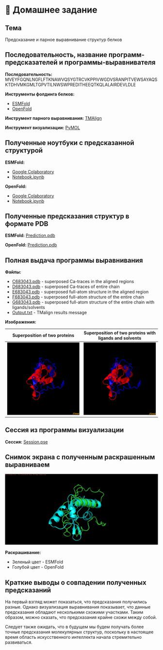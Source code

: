 # 🧬 Домашнее задание

## Тема

Предсказание и парное выравнивание структур белков

## Последовательность, название программ-предсказателей и программы-выравнивателя

**Последовательность:** MVEYFGQNLNGFLFTKNAWVQSYGTRCVKPPIVWGDVSRANPITVEWSAYAQSKTDHVMKGMLTGPVTILNWSWPREDITHEEQTKQLALAIRDEVLDLE

**Инструменты фолдинга белков:**

- [ESMFold](https://colab.research.google.com/github/sokrypton/ColabFold/blob/main/ESMFold.ipynb)
- [OpenFold](https://colab.research.google.com/github/aqlaboratory/openfold/blob/main/notebooks/OpenFold.ipynb)

**Инструмент парного выравнивания:** [TMAlign](https://zhanggroup.org/TM-align/)

**Инструмент визуализации:** [PyMOL](https://pymol.org/2/)

## Полученные ноутбуки с предсказанной структурой

**ESMFold:**

- [Google Colaboratory](https://colab.research.google.com/drive/1MM_qSZsz5EzfUm_szxZqZfkBYG_7GcgO?usp=sharing)
- [Notebook.ipynb](https://github.com/PeachMood/bioinformatics/blob/main/task5/ESMFold/Notebook.ipynb)

**OpenFold:**

- [Google Colaboratory](https://colab.research.google.com/drive/1QZrJjq__T7Is2HBVAeP5a5YK3Xo8_NED?usp=sharing)
- [Notebook.ipynb](https://github.com/PeachMood/bioinformatics/blob/main/task5/OpenFold/Notebook.ipynb)

## Полученные предсказания структур в формате PDB

**ESMFold:** [Prediction.pdb](https://github.com/PeachMood/bioinformatics/blob/main/task5/ESMFold/Prediction.pdb)

**OpenFold:** [Prediction.pdb](https://github.com/PeachMood/bioinformatics/blob/main/task5/OpenFold/Prediction.pdb)

## Полная выдача программы выравнивания

**Файлы:**

- [C683043.pdb](https://github.com/PeachMood/bioinformatics/blob/main/task5/TMAlign/C683043.pdb) - superposed Ca-traces in the aligned regions
- [D683043.pdb](https://github.com/PeachMood/bioinformatics/blob/main/task5/TMAlign/D683043.pdb) - superposed Ca-traces of entire chain
- [E683043.pdb](https://github.com/PeachMood/bioinformatics/blob/main/task5/TMAlign/E683043.pdb) - superposed full-atom structure in the aligned region
- [F683043.pdb](https://github.com/PeachMood/bioinformatics/blob/main/task5/TMAlign/F683043.pdb) - superposed full-atom structure of the entire chain
- [G683043.pdb](https://github.com/PeachMood/bioinformatics/blob/main/task5/TMAlign/G683043.pdb) - superposed full-atom structure of the entire chain with ligands/solvents
- [Output.txt](https://github.com/PeachMood/bioinformatics/blob/main/task5/TMAlign/Output.txt) - TMalign results message

**Изображения:**

|                         Superposition of two proteins                         |                                      Superposition of two proteins with ligands and solvents                                      |
| :---------------------------------------------------------------------------: | :-------------------------------------------------------------------------------------------------------------------------------: |
| ![Superposition of two proteins](./TMAlign/Superposition_of_two_proteins.png) | ![Superposition of two proteins with ligands and solvents](./TMAlign/Superposition_of_two_proteins_with_ligands_and_solvents.png) |

## Сессия из программы визуализации

**Сессия:** [Session.pse](https://github.com/PeachMood/bioinformatics/blob/main/task5/PyMOL/Session.pse)

## Снимок экрана с полученным раскрашенным выравниваем

![Colored alignment of structures](./PyMOL/Colored_alignment_of_structures.png)

**Раскрашивание:**

- Зеленый цвет - ESMFold
- Голубой цвет - OpenFold

## Краткие выводы о совпадении полученных предсказаний

На первый взгляд может показаться, что предсказания получились разные. Однако визуализация выравнивания показывает, что данные предсказания обладают несколькими схожими участками. Таким образом, можно сказать, что предсказания крайне схожи между собой.

Следует также ожидать, что в будущем мы будем получать более точные предсказания молекулярных структур, поскольку в настоящее время область искусственного интеллекта начала стремительно развиваться.
